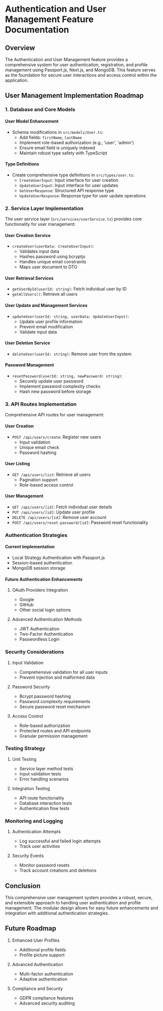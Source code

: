 # Authentication and User Management Feature Documentation

## Overview

The Authentication and User Management feature provides a comprehensive system for user authentication, registration, and profile management using Passport.js, Next.js, and MongoDB. This feature serves as the foundation for secure user interactions and access control within the application.

## User Management Implementation Roadmap

### 1. Database and Core Models

#### User Model Enhancement

- Schema modifications in `src/models/User.ts`:
  - Add fields: `firstName`, `lastName`
  - Implement role-based authorization (e.g., 'user', 'admin')
  - Ensure email field is uniquely indexed
  - Maintain robust type safety with TypeScript

#### Type Definitions

- Create comprehensive type definitions in `src/types/user.ts`:
  - `CreateUserInput`: Input interface for user creation
  - `UpdateUserInput`: Input interface for user updates
  - `GetUserResponse`: Structured API response type
  - `UpdateUserResponse`: Response type for user update operations

### 2. Service Layer Implementation

The user service layer (`src/services/userService.ts`) provides core functionality for user management:

#### User Creation Service

- `createUser(userData: CreateUserInput)`:
  - Validates input data
  - Hashes password using bcryptjs
  - Handles unique email constraints
  - Maps user document to DTO

#### User Retrieval Services

- `getUserById(userId: string)`: Fetch individual user by ID
- `getAllUsers()`: Retrieve all users

#### User Update and Management Services

- `updateUser(userId: string, userData: UpdateUserInput)`:
  - Update user profile information
  - Prevent email modification
  - Validate input data

#### User Deletion Service

- `deleteUser(userId: string)`: Remove user from the system

#### Password Management

- `resetPassword(userId: string, newPassword: string)`:
  - Securely update user password
  - Implement password complexity checks
  - Hash new password before storage

### 3. API Routes Implementation

Comprehensive API routes for user management:

#### User Creation

- `POST /api/users/create`: Register new users
  - Input validation
  - Unique email check
  - Password hashing

#### User Listing

- `GET /api/users/list`: Retrieve all users
  - Pagination support
  - Role-based access control

#### User Management

- `GET /api/users/[id]`: Fetch individual user details
- `PUT /api/users/[id]`: Update user profile
- `DELETE /api/users/[id]`: Remove user account
- `POST /api/users/reset-password/[id]`: Password reset functionality

### Authentication Strategies

#### Current Implementation

- Local Strategy Authentication with Passport.js
- Session-based authentication
- MongoDB session storage

#### Future Authentication Enhancements

1. OAuth Providers Integration

   - Google
   - GitHub
   - Other social login options

2. Advanced Authentication Methods
   - JWT Authentication
   - Two-Factor Authentication
   - Passwordless Login

### Security Considerations

1. Input Validation

   - Comprehensive validation for all user inputs
   - Prevent injection and malformed data

2. Password Security

   - Bcrypt password hashing
   - Password complexity requirements
   - Secure password reset mechanism

3. Access Control
   - Role-based authorization
   - Protected routes and API endpoints
   - Granular permission management

### Testing Strategy

1. Unit Testing

   - Service layer method tests
   - Input validation tests
   - Error handling scenarios

2. Integration Testing
   - API route functionality
   - Database interaction tests
   - Authentication flow tests

### Monitoring and Logging

1. Authentication Attempts

   - Log successful and failed login attempts
   - Track user activities

2. Security Events
   - Monitor password resets
   - Track account creations and deletions

## Conclusion

This comprehensive user management system provides a robust, secure, and extensible approach to handling user authentication and profile management. The modular design allows for easy future enhancements and integration with additional authentication strategies.

## Future Roadmap

1. Enhanced User Profiles

   - Additional profile fields
   - Profile picture support

2. Advanced Authentication

   - Multi-factor authentication
   - Adaptive authentication

3. Compliance and Security
   - GDPR compliance features
   - Advanced security auditing
